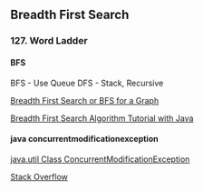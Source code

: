 ## Breadth First Search

### 127. Word Ladder
#### BFS
BFS - Use Queue
DFS - Stack, Recursive   

[Breadth First Search or BFS for a Graph](https://www.geeksforgeeks.org/breadth-first-search-or-bfs-for-a-graph/)   

[Breadth First Search Algorithm Tutorial with Java](https://tutorialedge.net/artificial-intelligence/breadth-first-search-java/)    

#### java concurrentmodificationexception
[java.util Class ConcurrentModificationException](https://docs.oracle.com/javase/7/docs/api/java/util/ConcurrentModificationException.html)   

[Stack Overflow](https://stackoverflow.com/questions/49971932/java-util-concurrentmodificationexception-thrown-when-adding-to-list/49971962)   



